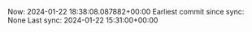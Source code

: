 Now: 2024-01-22 18:38:08.087882+00:00 Earliest commit since sync: None Last sync: 2024-01-22 15:31:00+00:00
